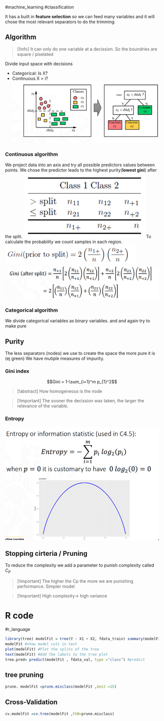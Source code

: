 #machine_learning #classification 

It has a built in **feature selection** so we can feed many variables and it will chose the most relevant separators to do the trimming

## Algorithm
> [!info] It can only do one variable at a decission. So the boundries are square / pixelated 

Divide input space with decisions
- Categorical: Is X?
- Continuous X > i?
![](../assets/Pasted%20image%2020230201150707.png)
### Continuous algorithm
We project data into an axis and try all possible predictors values between points. We chose the predictor leads to the highest purity(**lowest gini**) after the split.
![](../assets/Pasted%20image%2020230201152314.png)
To calculate the probability we count samples in each region.
![](../assets/Pasted%20image%2020230201152524.png)
![](../assets/Pasted%20image%2020230201152538.png)
### Categorical algorithm
We divide categorical variables as binary variables. and   and again try to make pure
## Purity
The less separators (nodes) we use to create the space the more pure it is (ej 
green)
We have mutiple measures of impurity.
### Gini index
$$Gini = 1-\sum_{i=1}^m p_{1}^2$$

> [!abstract] How homogeneous is the node

> [!important] The sooner the decission was taken, the larger the relevance of the variable.


### Entropy
![](../assets/Pasted%20image%2020230201152707.png)
## Stopping cirteria / Pruning
To reduce the complexity we add a parameter to punish complexity called $C_{P}$

> [!important] The higher the Cp the more we are punishing performance. Simpler model

> [!important] High complexity-> high variance

# R code
#r_language
```r
library(tree) modelFit = tree(Y ~ X1 + X2, fdata_train) summary(modelFit) #Show information of the model 
modelFit #show model cuts in text 
plot(modelFit) #Plot the splits of the tree 
text(modelFit) #Add the labels to the tree plot 
tree.pred= predict(modelFit , fdata_val, type ="class") #predict
```
## tree pruning
```r
prune. modelFit =prune.misclass(modelFit ,best =15)
```
## Cross-Validation
```r
cv.modelFit =cv.tree(modelFit ,FUN=prune.misclass)
```
